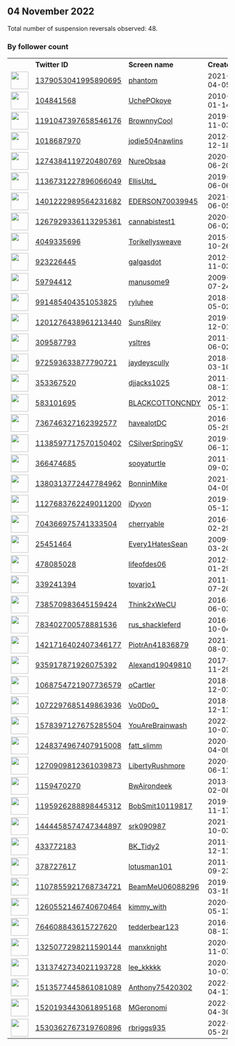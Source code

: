 
## 04 November 2022
Total number of suspension reversals observed: 48.

### By follower count
<table><tr><th></th><th align="left">Twitter ID</th><th align="left">Screen name</th>
<th align="left">Created</th><th align="left">Status</th><th align="left">Suspended</th><th align="left">Followers</th>
<tr><td><a href="https://pbs.twimg.com/profile_images/1394116783792025603/jTMcoZRY_normal.jpg"><img src="https://pbs.twimg.com/profile_images/1394116783792025603/jTMcoZRY_normal.jpg" width="40px" height="40px" align="center"/></a></td><td><a href="https://twitter.com/intent/user?user_id=1379053041995890695">1379053041995890695</a></td><td><a href="https://twitter.com/phantom">phantom</a></td><td>2021-04-05</td><td align="center">✔️</td><td>2022-10-26</td><td>352018</td></tr>
<tr><td><a href="https://pbs.twimg.com/profile_images/1134797908514095104/amlW_Trh_normal.jpg"><img src="https://pbs.twimg.com/profile_images/1134797908514095104/amlW_Trh_normal.jpg" width="40px" height="40px" align="center"/></a></td><td><a href="https://twitter.com/intent/user?user_id=104841568">104841568</a></td><td><a href="https://twitter.com/UchePOkoye">UchePOkoye</a></td><td>2010-01-14</td><td align="center"></td><td>2022-10-02</td><td>181985</td></tr>
<tr><td><a href="https://pbs.twimg.com/profile_images/1546380073938345986/KjXlU3IY_normal.jpg"><img src="https://pbs.twimg.com/profile_images/1546380073938345986/KjXlU3IY_normal.jpg" width="40px" height="40px" align="center"/></a></td><td><a href="https://twitter.com/intent/user?user_id=1191047397658546176">1191047397658546176</a></td><td><a href="https://twitter.com/BrownnyCool">BrownnyCool</a></td><td>2019-11-03</td><td align="center"></td><td></td><td>18162</td></tr>
<tr><td><a href="https://pbs.twimg.com/profile_images/1636822527187009555/A8oSaq8O_normal.jpg"><img src="https://pbs.twimg.com/profile_images/1636822527187009555/A8oSaq8O_normal.jpg" width="40px" height="40px" align="center"/></a></td><td><a href="https://twitter.com/intent/user?user_id=1018687970">1018687970</a></td><td><a href="https://twitter.com/jodie504nawlins">jodie504nawlins</a></td><td>2012-12-18</td><td align="center"></td><td></td><td>5501</td></tr>
<tr><td><a href="https://pbs.twimg.com/profile_images/1546356979534364672/8PtcgP2S_normal.jpg"><img src="https://pbs.twimg.com/profile_images/1546356979534364672/8PtcgP2S_normal.jpg" width="40px" height="40px" align="center"/></a></td><td><a href="https://twitter.com/intent/user?user_id=1274384119720480769">1274384119720480769</a></td><td><a href="https://twitter.com/NureObsaa">NureObsaa</a></td><td>2020-06-20</td><td align="center"></td><td>2022-09-21</td><td>3644</td></tr>
<tr><td><a href="https://pbs.twimg.com/profile_images/1591792486258823168/5GAK626g_normal.jpg"><img src="https://pbs.twimg.com/profile_images/1591792486258823168/5GAK626g_normal.jpg" width="40px" height="40px" align="center"/></a></td><td><a href="https://twitter.com/intent/user?user_id=1136731227896066049">1136731227896066049</a></td><td><a href="https://twitter.com/EllisUtd_">EllisUtd_</a></td><td>2019-06-06</td><td align="center">👋</td><td></td><td>3183</td></tr>
<tr><td><a href="https://pbs.twimg.com/profile_images/1619491954638585858/FZbjtfzM_normal.jpg"><img src="https://pbs.twimg.com/profile_images/1619491954638585858/FZbjtfzM_normal.jpg" width="40px" height="40px" align="center"/></a></td><td><a href="https://twitter.com/intent/user?user_id=1401222989564231682">1401222989564231682</a></td><td><a href="https://twitter.com/EDERSON70039945">EDERSON70039945</a></td><td>2021-06-05</td><td align="center"></td><td>2022-09-09</td><td>2944</td></tr>
<tr><td><a href="https://pbs.twimg.com/profile_images/1294372193330028544/bSbQIigE_normal.jpg"><img src="https://pbs.twimg.com/profile_images/1294372193330028544/bSbQIigE_normal.jpg" width="40px" height="40px" align="center"/></a></td><td><a href="https://twitter.com/intent/user?user_id=1267929336113295361">1267929336113295361</a></td><td><a href="https://twitter.com/cannabistest1">cannabistest1</a></td><td>2020-06-02</td><td align="center"></td><td>2022-09-21</td><td>2690</td></tr>
<tr><td><a href="https://pbs.twimg.com/profile_images/1511535316192141312/NLyQMTAA_normal.jpg"><img src="https://pbs.twimg.com/profile_images/1511535316192141312/NLyQMTAA_normal.jpg" width="40px" height="40px" align="center"/></a></td><td><a href="https://twitter.com/intent/user?user_id=4049335696">4049335696</a></td><td><a href="https://twitter.com/Torikellysweave">Torikellysweave</a></td><td>2015-10-26</td><td align="center"></td><td></td><td>2606</td></tr>
<tr><td><a href="https://pbs.twimg.com/profile_images/1623688760578699264/AVVtqGAj_normal.jpg"><img src="https://pbs.twimg.com/profile_images/1623688760578699264/AVVtqGAj_normal.jpg" width="40px" height="40px" align="center"/></a></td><td><a href="https://twitter.com/intent/user?user_id=923226445">923226445</a></td><td><a href="https://twitter.com/gaIgasdot">gaIgasdot</a></td><td>2012-11-03</td><td align="center"></td><td></td><td>2477</td></tr>
<tr><td><a href="https://pbs.twimg.com/profile_images/1620129030321364992/uUfuuYl-_normal.jpg"><img src="https://pbs.twimg.com/profile_images/1620129030321364992/uUfuuYl-_normal.jpg" width="40px" height="40px" align="center"/></a></td><td><a href="https://twitter.com/intent/user?user_id=59794412">59794412</a></td><td><a href="https://twitter.com/manusome9">manusome9</a></td><td>2009-07-24</td><td align="center"></td><td></td><td>2133</td></tr>
<tr><td><a href="https://pbs.twimg.com/profile_images/1334630234935545857/mRIZNBzA_normal.jpg"><img src="https://pbs.twimg.com/profile_images/1334630234935545857/mRIZNBzA_normal.jpg" width="40px" height="40px" align="center"/></a></td><td><a href="https://twitter.com/intent/user?user_id=991485404351053825">991485404351053825</a></td><td><a href="https://twitter.com/ryluhee">ryluhee</a></td><td>2018-05-02</td><td align="center"></td><td></td><td>1682</td></tr>
<tr><td><a href="https://pbs.twimg.com/profile_images/1600255215583625217/Q79NKRSy_normal.jpg"><img src="https://pbs.twimg.com/profile_images/1600255215583625217/Q79NKRSy_normal.jpg" width="40px" height="40px" align="center"/></a></td><td><a href="https://twitter.com/intent/user?user_id=1201276438961213440">1201276438961213440</a></td><td><a href="https://twitter.com/SunsRiIey">SunsRiIey</a></td><td>2019-12-01</td><td align="center"></td><td></td><td>1665</td></tr>
<tr><td><a href="https://pbs.twimg.com/profile_images/1600826927698350081/zc9V8bFS_normal.jpg"><img src="https://pbs.twimg.com/profile_images/1600826927698350081/zc9V8bFS_normal.jpg" width="40px" height="40px" align="center"/></a></td><td><a href="https://twitter.com/intent/user?user_id=309587793">309587793</a></td><td><a href="https://twitter.com/ysltres">ysltres</a></td><td>2011-06-02</td><td align="center"></td><td></td><td>1628</td></tr>
<tr><td><a href="https://pbs.twimg.com/profile_images/1402714030230446081/wZLL2Iy1_normal.jpg"><img src="https://pbs.twimg.com/profile_images/1402714030230446081/wZLL2Iy1_normal.jpg" width="40px" height="40px" align="center"/></a></td><td><a href="https://twitter.com/intent/user?user_id=972593633877790721">972593633877790721</a></td><td><a href="https://twitter.com/jaydeyscully">jaydeyscully</a></td><td>2018-03-10</td><td align="center"></td><td></td><td>1470</td></tr>
<tr><td><a href="https://pbs.twimg.com/profile_images/1593357856979488768/_JJNh4i8_normal.jpg"><img src="https://pbs.twimg.com/profile_images/1593357856979488768/_JJNh4i8_normal.jpg" width="40px" height="40px" align="center"/></a></td><td><a href="https://twitter.com/intent/user?user_id=353367520">353367520</a></td><td><a href="https://twitter.com/djjacks1025">djjacks1025</a></td><td>2011-08-11</td><td align="center"></td><td></td><td>1411</td></tr>
<tr><td><a href="https://pbs.twimg.com/profile_images/1640361635729506307/do3r7orm_normal.jpg"><img src="https://pbs.twimg.com/profile_images/1640361635729506307/do3r7orm_normal.jpg" width="40px" height="40px" align="center"/></a></td><td><a href="https://twitter.com/intent/user?user_id=583101695">583101695</a></td><td><a href="https://twitter.com/BLACKCOTTONCNDY">BLACKCOTTONCNDY</a></td><td>2012-05-17</td><td align="center"></td><td></td><td>1357</td></tr>
<tr><td><a href="https://pbs.twimg.com/profile_images/1540451847185567755/Ke85qFAJ_normal.jpg"><img src="https://pbs.twimg.com/profile_images/1540451847185567755/Ke85qFAJ_normal.jpg" width="40px" height="40px" align="center"/></a></td><td><a href="https://twitter.com/intent/user?user_id=736746327162392577">736746327162392577</a></td><td><a href="https://twitter.com/havealotDC">havealotDC</a></td><td>2016-05-29</td><td align="center"></td><td>2022-10-13</td><td>1328</td></tr>
<tr><td><a href="https://pbs.twimg.com/profile_images/1588194787643064321/tvBJ5cOV_normal.jpg"><img src="https://pbs.twimg.com/profile_images/1588194787643064321/tvBJ5cOV_normal.jpg" width="40px" height="40px" align="center"/></a></td><td><a href="https://twitter.com/intent/user?user_id=1138597717570150402">1138597717570150402</a></td><td><a href="https://twitter.com/CSilverSpringSV">CSilverSpringSV</a></td><td>2019-06-12</td><td align="center"></td><td>2022-05-25</td><td>1205</td></tr>
<tr><td><a href="https://pbs.twimg.com/profile_images/1585711083452506114/IR59MbsL_normal.jpg"><img src="https://pbs.twimg.com/profile_images/1585711083452506114/IR59MbsL_normal.jpg" width="40px" height="40px" align="center"/></a></td><td><a href="https://twitter.com/intent/user?user_id=366474685">366474685</a></td><td><a href="https://twitter.com/sooyaturtIe">sooyaturtIe</a></td><td>2011-09-02</td><td align="center"></td><td></td><td>1102</td></tr>
<tr><td><a href="https://pbs.twimg.com/profile_images/1380402955011035140/IAbif33r_normal.jpg"><img src="https://pbs.twimg.com/profile_images/1380402955011035140/IAbif33r_normal.jpg" width="40px" height="40px" align="center"/></a></td><td><a href="https://twitter.com/intent/user?user_id=1380313772447784962">1380313772447784962</a></td><td><a href="https://twitter.com/BonninMike">BonninMike</a></td><td>2021-04-09</td><td align="center"></td><td>2022-09-30</td><td>1063</td></tr>
<tr><td><a href="https://pbs.twimg.com/profile_images/1590870295451258880/XF_5s761_normal.jpg"><img src="https://pbs.twimg.com/profile_images/1590870295451258880/XF_5s761_normal.jpg" width="40px" height="40px" align="center"/></a></td><td><a href="https://twitter.com/intent/user?user_id=1127683762249011200">1127683762249011200</a></td><td><a href="https://twitter.com/iDyvon">iDyvon</a></td><td>2019-05-12</td><td align="center"></td><td></td><td>938</td></tr>
<tr><td><a href="https://pbs.twimg.com/profile_images/1607916384058593280/mSVBkSFa_normal.jpg"><img src="https://pbs.twimg.com/profile_images/1607916384058593280/mSVBkSFa_normal.jpg" width="40px" height="40px" align="center"/></a></td><td><a href="https://twitter.com/intent/user?user_id=704366975741333504">704366975741333504</a></td><td><a href="https://twitter.com/cherryabIe">cherryabIe</a></td><td>2016-02-29</td><td align="center"></td><td></td><td>790</td></tr>
<tr><td><a href="https://pbs.twimg.com/profile_images/1641543947620163586/PUejnM8t_normal.jpg"><img src="https://pbs.twimg.com/profile_images/1641543947620163586/PUejnM8t_normal.jpg" width="40px" height="40px" align="center"/></a></td><td><a href="https://twitter.com/intent/user?user_id=25451464">25451464</a></td><td><a href="https://twitter.com/Every1HatesSean">Every1HatesSean</a></td><td>2009-03-20</td><td align="center"></td><td></td><td>782</td></tr>
<tr><td><a href="https://pbs.twimg.com/profile_images/1597100836706025472/fqhcAB6K_normal.jpg"><img src="https://pbs.twimg.com/profile_images/1597100836706025472/fqhcAB6K_normal.jpg" width="40px" height="40px" align="center"/></a></td><td><a href="https://twitter.com/intent/user?user_id=478085028">478085028</a></td><td><a href="https://twitter.com/lifeofdes06">lifeofdes06</a></td><td>2012-01-29</td><td align="center"></td><td></td><td>775</td></tr>
<tr><td><a href="https://pbs.twimg.com/profile_images/863192187399483392/RcdBvkMJ_normal.jpg"><img src="https://pbs.twimg.com/profile_images/863192187399483392/RcdBvkMJ_normal.jpg" width="40px" height="40px" align="center"/></a></td><td><a href="https://twitter.com/intent/user?user_id=339241394">339241394</a></td><td><a href="https://twitter.com/tovarjo1">tovarjo1</a></td><td>2011-07-20</td><td align="center"></td><td></td><td>601</td></tr>
<tr><td><a href="https://pbs.twimg.com/profile_images/1641017994892701697/JKQLMVLc_normal.jpg"><img src="https://pbs.twimg.com/profile_images/1641017994892701697/JKQLMVLc_normal.jpg" width="40px" height="40px" align="center"/></a></td><td><a href="https://twitter.com/intent/user?user_id=738570983645159424">738570983645159424</a></td><td><a href="https://twitter.com/Think2xWeCU">Think2xWeCU</a></td><td>2016-06-03</td><td align="center"></td><td></td><td>455</td></tr>
<tr><td><a href="https://pbs.twimg.com/profile_images/1200088709158322181/ovWxjx35_normal.jpg"><img src="https://pbs.twimg.com/profile_images/1200088709158322181/ovWxjx35_normal.jpg" width="40px" height="40px" align="center"/></a></td><td><a href="https://twitter.com/intent/user?user_id=783402700578881536">783402700578881536</a></td><td><a href="https://twitter.com/rus_shackleferd">rus_shackleferd</a></td><td>2016-10-04</td><td align="center"></td><td></td><td>302</td></tr>
<tr><td><a href="https://pbs.twimg.com/profile_images/1422050353550438402/9NacTxrd_normal.jpg"><img src="https://pbs.twimg.com/profile_images/1422050353550438402/9NacTxrd_normal.jpg" width="40px" height="40px" align="center"/></a></td><td><a href="https://twitter.com/intent/user?user_id=1421716402407346177">1421716402407346177</a></td><td><a href="https://twitter.com/PiotrAn41836879">PiotrAn41836879</a></td><td>2021-08-01</td><td align="center"></td><td>2022-10-13</td><td>224</td></tr>
<tr><td><a href="https://pbs.twimg.com/profile_images/1532880704459182080/LB_mbecz_normal.jpg"><img src="https://pbs.twimg.com/profile_images/1532880704459182080/LB_mbecz_normal.jpg" width="40px" height="40px" align="center"/></a></td><td><a href="https://twitter.com/intent/user?user_id=935917871926075392">935917871926075392</a></td><td><a href="https://twitter.com/Alexand19049810">Alexand19049810</a></td><td>2017-11-29</td><td align="center"></td><td>2022-10-20</td><td>211</td></tr>
<tr><td><a href="https://pbs.twimg.com/profile_images/1604050254420070401/tvEJP6Rt_normal.jpg"><img src="https://pbs.twimg.com/profile_images/1604050254420070401/tvEJP6Rt_normal.jpg" width="40px" height="40px" align="center"/></a></td><td><a href="https://twitter.com/intent/user?user_id=1068754721907736579">1068754721907736579</a></td><td><a href="https://twitter.com/oCartler">oCartler</a></td><td>2018-12-01</td><td align="center">🔒</td><td></td><td>139</td></tr>
<tr><td><a href="https://pbs.twimg.com/profile_images/1102830399728758784/58K2oCH2_normal.jpg"><img src="https://pbs.twimg.com/profile_images/1102830399728758784/58K2oCH2_normal.jpg" width="40px" height="40px" align="center"/></a></td><td><a href="https://twitter.com/intent/user?user_id=1072297685149863936">1072297685149863936</a></td><td><a href="https://twitter.com/Vo0Do0_">Vo0Do0_</a></td><td>2018-12-11</td><td align="center"></td><td></td><td>128</td></tr>
<tr><td><a href="https://pbs.twimg.com/profile_images/1578398374335680512/H0RyjQgg_normal.jpg"><img src="https://pbs.twimg.com/profile_images/1578398374335680512/H0RyjQgg_normal.jpg" width="40px" height="40px" align="center"/></a></td><td><a href="https://twitter.com/intent/user?user_id=1578397127675285504">1578397127675285504</a></td><td><a href="https://twitter.com/YouAreBrainwash">YouAreBrainwash</a></td><td>2022-10-07</td><td align="center"></td><td>2022-10-20</td><td>116</td></tr>
<tr><td><a href="https://pbs.twimg.com/profile_images/1509478370677084164/OD_6mWhU_normal.jpg"><img src="https://pbs.twimg.com/profile_images/1509478370677084164/OD_6mWhU_normal.jpg" width="40px" height="40px" align="center"/></a></td><td><a href="https://twitter.com/intent/user?user_id=1248374967407915008">1248374967407915008</a></td><td><a href="https://twitter.com/fatt_slimm">fatt_slimm</a></td><td>2020-04-09</td><td align="center"></td><td>2022-10-13</td><td>114</td></tr>
<tr><td><a href="https://pbs.twimg.com/profile_images/1605041035792596992/tGPFtwA5_normal.jpg"><img src="https://pbs.twimg.com/profile_images/1605041035792596992/tGPFtwA5_normal.jpg" width="40px" height="40px" align="center"/></a></td><td><a href="https://twitter.com/intent/user?user_id=1270909812361039873">1270909812361039873</a></td><td><a href="https://twitter.com/LibertyRushmore">LibertyRushmore</a></td><td>2020-06-11</td><td align="center"></td><td></td><td>86</td></tr>
<tr><td><a href="https://pbs.twimg.com/profile_images/1279780244832923650/N-rKQ0zb_normal.jpg"><img src="https://pbs.twimg.com/profile_images/1279780244832923650/N-rKQ0zb_normal.jpg" width="40px" height="40px" align="center"/></a></td><td><a href="https://twitter.com/intent/user?user_id=1159470270">1159470270</a></td><td><a href="https://twitter.com/BwAirondeek">BwAirondeek</a></td><td>2013-02-08</td><td align="center"></td><td></td><td>65</td></tr>
<tr><td><a href="https://abs.twimg.com/sticky/default_profile_images/default_profile_normal.png"><img src="https://abs.twimg.com/sticky/default_profile_images/default_profile_normal.png" width="40px" height="40px" align="center"/></a></td><td><a href="https://twitter.com/intent/user?user_id=1195926288898445312">1195926288898445312</a></td><td><a href="https://twitter.com/BobSmit10119817">BobSmit10119817</a></td><td>2019-11-17</td><td align="center">🔒</td><td></td><td>35</td></tr>
<tr><td><a href="https://pbs.twimg.com/profile_images/1585864675828170752/G54JbsvR_normal.jpg"><img src="https://pbs.twimg.com/profile_images/1585864675828170752/G54JbsvR_normal.jpg" width="40px" height="40px" align="center"/></a></td><td><a href="https://twitter.com/intent/user?user_id=1444458574747344897">1444458574747344897</a></td><td><a href="https://twitter.com/srk090987">srk090987</a></td><td>2021-10-03</td><td align="center"></td><td>2022-04-04</td><td>31</td></tr>
<tr><td><a href="https://pbs.twimg.com/profile_images/858468365039529985/blxE3kdp_normal.jpg"><img src="https://pbs.twimg.com/profile_images/858468365039529985/blxE3kdp_normal.jpg" width="40px" height="40px" align="center"/></a></td><td><a href="https://twitter.com/intent/user?user_id=433772183">433772183</a></td><td><a href="https://twitter.com/BK_Tidy2">BK_Tidy2</a></td><td>2011-12-11</td><td align="center"></td><td></td><td>27</td></tr>
<tr><td><a href="https://pbs.twimg.com/profile_images/1592039554093121536/1JQyoJWb_normal.jpg"><img src="https://pbs.twimg.com/profile_images/1592039554093121536/1JQyoJWb_normal.jpg" width="40px" height="40px" align="center"/></a></td><td><a href="https://twitter.com/intent/user?user_id=378727617">378727617</a></td><td><a href="https://twitter.com/lotusman101">lotusman101</a></td><td>2011-09-23</td><td align="center"></td><td></td><td>23</td></tr>
<tr><td><a href="https://pbs.twimg.com/profile_images/1107856442252513281/0Sf8G8z4_normal.jpg"><img src="https://pbs.twimg.com/profile_images/1107856442252513281/0Sf8G8z4_normal.jpg" width="40px" height="40px" align="center"/></a></td><td><a href="https://twitter.com/intent/user?user_id=1107855921768734721">1107855921768734721</a></td><td><a href="https://twitter.com/BeamMeU06088296">BeamMeU06088296</a></td><td>2019-03-19</td><td align="center"></td><td></td><td>17</td></tr>
<tr><td><a href="https://pbs.twimg.com/profile_images/1491556851028160516/H0MA4ePv_normal.jpg"><img src="https://pbs.twimg.com/profile_images/1491556851028160516/H0MA4ePv_normal.jpg" width="40px" height="40px" align="center"/></a></td><td><a href="https://twitter.com/intent/user?user_id=1260552146740670464">1260552146740670464</a></td><td><a href="https://twitter.com/kimmy_with">kimmy_with</a></td><td>2020-05-13</td><td align="center">🚫</td><td>2022-10-11</td><td>16</td></tr>
<tr><td><a href="https://pbs.twimg.com/profile_images/1324367213697077248/DyseftT__normal.jpg"><img src="https://pbs.twimg.com/profile_images/1324367213697077248/DyseftT__normal.jpg" width="40px" height="40px" align="center"/></a></td><td><a href="https://twitter.com/intent/user?user_id=764608843615727620">764608843615727620</a></td><td><a href="https://twitter.com/tedderbear123">tedderbear123</a></td><td>2016-08-13</td><td align="center"></td><td></td><td>15</td></tr>
<tr><td><a href="https://abs.twimg.com/sticky/default_profile_images/default_profile_normal.png"><img src="https://abs.twimg.com/sticky/default_profile_images/default_profile_normal.png" width="40px" height="40px" align="center"/></a></td><td><a href="https://twitter.com/intent/user?user_id=1325077298211590144">1325077298211590144</a></td><td><a href="https://twitter.com/manxknight">manxknight</a></td><td>2020-11-07</td><td align="center"></td><td></td><td>8</td></tr>
<tr><td><a href="https://pbs.twimg.com/profile_images/1313742921305255938/bx_cuSDE_normal.jpg"><img src="https://pbs.twimg.com/profile_images/1313742921305255938/bx_cuSDE_normal.jpg" width="40px" height="40px" align="center"/></a></td><td><a href="https://twitter.com/intent/user?user_id=1313742734021193728">1313742734021193728</a></td><td><a href="https://twitter.com/lee_kkkkk">lee_kkkkk</a></td><td>2020-10-07</td><td align="center"></td><td></td><td>4</td></tr>
<tr><td><a href="https://abs.twimg.com/sticky/default_profile_images/default_profile_normal.png"><img src="https://abs.twimg.com/sticky/default_profile_images/default_profile_normal.png" width="40px" height="40px" align="center"/></a></td><td><a href="https://twitter.com/intent/user?user_id=1513577445861081089">1513577445861081089</a></td><td><a href="https://twitter.com/Anthony75420302">Anthony75420302</a></td><td>2022-04-11</td><td align="center"></td><td>2022-10-20</td><td>3</td></tr>
<tr><td><a href="https://abs.twimg.com/sticky/default_profile_images/default_profile_normal.png"><img src="https://abs.twimg.com/sticky/default_profile_images/default_profile_normal.png" width="40px" height="40px" align="center"/></a></td><td><a href="https://twitter.com/intent/user?user_id=1520193443061895168">1520193443061895168</a></td><td><a href="https://twitter.com/MGeronomi">MGeronomi</a></td><td>2022-04-30</td><td align="center"></td><td>2022-06-18</td><td>0</td></tr>
<tr><td><a href="https://abs.twimg.com/sticky/default_profile_images/default_profile_normal.png"><img src="https://abs.twimg.com/sticky/default_profile_images/default_profile_normal.png" width="40px" height="40px" align="center"/></a></td><td><a href="https://twitter.com/intent/user?user_id=1530362767319760896">1530362767319760896</a></td><td><a href="https://twitter.com/rbriggs935">rbriggs935</a></td><td>2022-05-28</td><td align="center">🔒</td><td>2022-06-21</td><td>0</td></tr>
</table>
